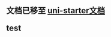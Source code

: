 <h2>
文档已移至 <a href="https://uniapp.dcloud.io/uniCloud/uni-starter.html" target="_blank">uni-starter文档</a>

test
</h2>